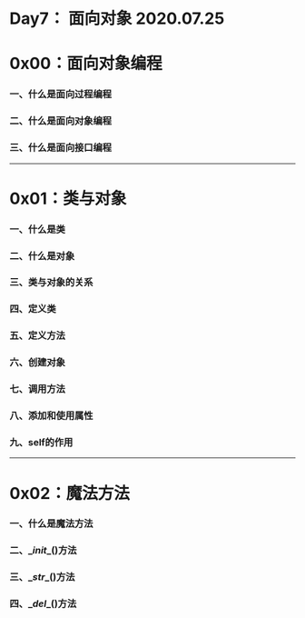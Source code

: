 # Day7： 面向对象 2020.07.25

# 0x00：面向对象编程

### 一、什么是面向过程编程



### 二、什么是面向对象编程



### 三、什么是面向接口编程

--------

# 0x01：类与对象

### 一、什么是类



### 二、什么是对象



### 三、类与对象的关系



### 四、定义类



### 五、定义方法



### 六、创建对象



### 七、调用方法



### 八、添加和使用属性



### 九、self的作用



--------

# 0x02：魔法方法

### 一、什么是魔法方法



### 二、\__init__()方法



### 三、\__str__()方法



### 四、\__del__()方法

 